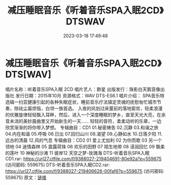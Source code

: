 ﻿---
title: 减压睡眠音乐《听着音乐SPA入眠2CD》DTSWAV
date: 2023-03-18 17:49:48
categories: 古典音乐、新世纪、纯音雅乐
tags: 纯音雅乐
---
# 减压睡眠音乐《听着音乐SPA入眠2CD》DTS[WAV]

唱片名称：听着音乐SPA入眠 2CD
唱片艺人：群星
出版发行：珠影白天鹅音像出版社
发行日期：2015年10月
资源格式：WAV DTS-ES6.1
唱片介绍：
SPA音乐特选辑一扫亚健康引起的各种失眠症状，睡前音乐疗法镇定灵魂的抚慰匆忙城市节奏，除祛尘嚣烦恼，白领一族首选。
入夜的风划过床蔓前的落地窗帘，轻柔浪漫的优雅旋律轻轻飘入耳畔，然后，进入一个深度睡眠的梦乡，直至天光大亮，在余音未消的美妙晨曲里又开始新生的一天……
轻轻的音符，柔柔动听的乐章，一边欣赏渐渐的将你带入梦想。
专辑曲目：CD1
01.秘密祷吿
02.沉静
03.和谐之旅
04.内在和谐
05.呼吸
06.日出
07.回归山川
08.渴望
09.心静如水
10.日落夕阳
11.远古的清晨
12.风的气息
专辑曲目：CD2
01 爱上尤加利
02 为你而歌
03 另一个领地
04 迷情森林
05 震露荷珠
06 欢乐的田野
07 陌生地带
08 浸润回忆
09 飘柔的莲叶
10 神秘的沙滩
11 彼岸12 天空之梦-玫瑰海
DTS-听着音乐SPA入眠CD1.rar: https://url27.ctfile.com/f/9388027-219404691-80e92a?p=559675
(访问密码: 559675)
DTS-听着音乐SPA入眠CD2.rar: https://url27.ctfile.com/f/9388027-219406626-00faf6?p=559675
(访问密码: 559675)
原文：[链接](https://blog.sina.com.cn/s/blog_1647c7e7601031115.html)